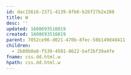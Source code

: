 ```yaml
---
id: dac15616-2371-4139-8fb6-b26f27b2e288
title: W
desc: ''
updated: 1608693516019
created: 1608693516019
parent: 7852ce96-d021-470b-8fec-58b149d4d411
children:
  - 2b88b0a8-f539-4501-8622-baf2bf39a4fe
fname: css.dd.html.w
hpath: css.dd.html.w
---
```



